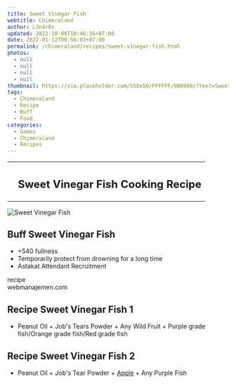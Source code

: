 ```yaml
---
title: Sweet Vinegar Fish
webtitle: Chimeraland
author: L3n4r0x
updated: 2022-10-06T10:46:56+07:00
date: 2022-01-12T00:56:03+07:00
permalink: /chimeraland/recipes/sweet-vinegar-fish.html
photos:
  - null
  - null
  - null
  - null
thumbnail: https://via.placeholder.com/550x50/FFFFFF/000000/?text=Sweet Vinegar Fish
tags:
  - Chimeraland
  - Recipe
  - Buff
  - Food
categories:
  - Games
  - Chimeraland
  - Recipes
---
```


<section id="bootstrap-wrapper"><link rel="stylesheet" href="https://cdn.statically.io/gh/dimaslanjaka/Web-Manajemen/40ac3225/css/bootstrap-4.5-wrapper.css"/><div class="row mb-2"><div class="col-md-12 mb-2"><table class="table" id="post-info"><tbody><tr><td></td><td><h1 class="fs-5">Sweet Vinegar Fish Cooking Recipe</h1></td></tr></tbody></table></div></div><div class="card mb-2"><div class="row g-0"><div class="col-sm-4 position-relative mb-2"><img src="https://via.placeholder.com/600" class="card-img fit-cover w-100 h-100" alt="Sweet Vinegar Fish" data-fancybox="true"/></div><div class="col-sm-8 mb-2"><div class="card-body"><h2 class="card-title fs-5">Buff Sweet Vinegar Fish</h2><div class="card-text"><ul><li>+540 fullness</li><li>Temporarily protect from drowning for a long time</li><li>Astakat Attendant Recruitment</li></ul></div><span class="badge rounded-pill bg-dark">recipe</span></div><div class="card-footer text-end text-muted">webmanajemen.com</div></div></div></div><div class="row mb-2"><div class="col-12 col-lg-6 recipe-item mb-2"><div class="card"><div class="card-body"><h2 class="card-title fs-5">Recipe Sweet Vinegar Fish 1</h2><div class="card-text"><ul><li>Peanut Oil<span> + </span>Job&#x27;s Tears Powder<span> + </span>Any Wild Fruit<span> + </span>Purple grade fish/Orange grade fish/Red grade fish</li></ul></div></div></div></div><div class="col-12 col-lg-6 recipe-item mb-2"><div class="card"><div class="card-body"><h2 class="card-title fs-5">Recipe Sweet Vinegar Fish 2</h2><div class="card-text"><ul><li>Peanut Oil<span> + </span>Job&#x27;s Tear Powder<span> + </span><a class="text-decoration-none" href="/chimeraland/materials/apple.html">Apple</a><span> + </span>Any Purple Fish</li></ul></div></div></div></div></div></section>